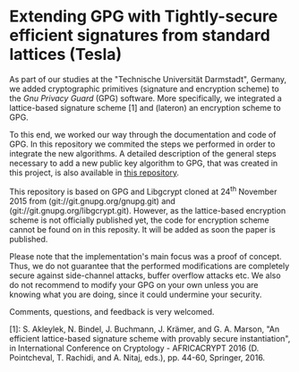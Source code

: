 # Extending GPG with Tightly-secure efficient signatures from standard lattices (Tesla)
As part of our studies at the "Technische Universität Darmstadt", Germany, we added cryptographic primitives (signature and encryption scheme) to the *Gnu Privacy Guard* (GPG) software. More specifically, we integrated a lattice-based signature scheme [1] and (lateron) an encryption scheme to GPG.

To this end, we worked our way through the documentation and code of GPG. In this repository we commited the steps we performed in order to integrate the new algorithms. A detailed description of the general steps necessary to add a new public key algorithm to GPG, that was created in this project, is also available in [this repository](docs/adding-a-new-pk-algorithm-to-gpg.pdf).

This repository is based on GPG and Libgcrypt cloned at 24<sup>th</sup> November 2015 from (git://git.gnupg.org/gnupg.git) and (git://git.gnupg.org/libgcrypt.git). However, as the lattice-based encryption scheme is not officially published yet, the code for encryption scheme cannot be found on in this reposity. It will be added as soon the paper is published. 

Please note that the implementation's main focus was a proof of concept. Thus, we do not guarantee that the performed modifications are completely secure against side-channel attacks, buffer overflow attacks etc. We also do not recommend to modify your GPG on your own unless you are knowing what you are doing, since it could undermine your security.

Comments, questions, and feedback is very welcomed.


[1]: S. Akleylek, N. Bindel, J. Buchmann, J. Krämer, and G. A. Marson, "An efficient lattice-based signature scheme with provably secure instantiation", in International Conference on Cryptology - AFRICACRYPT 2016 (D. Pointcheval, T. Rachidi, and A. Nitaj, eds.), pp. 44-60, Springer, 2016.
